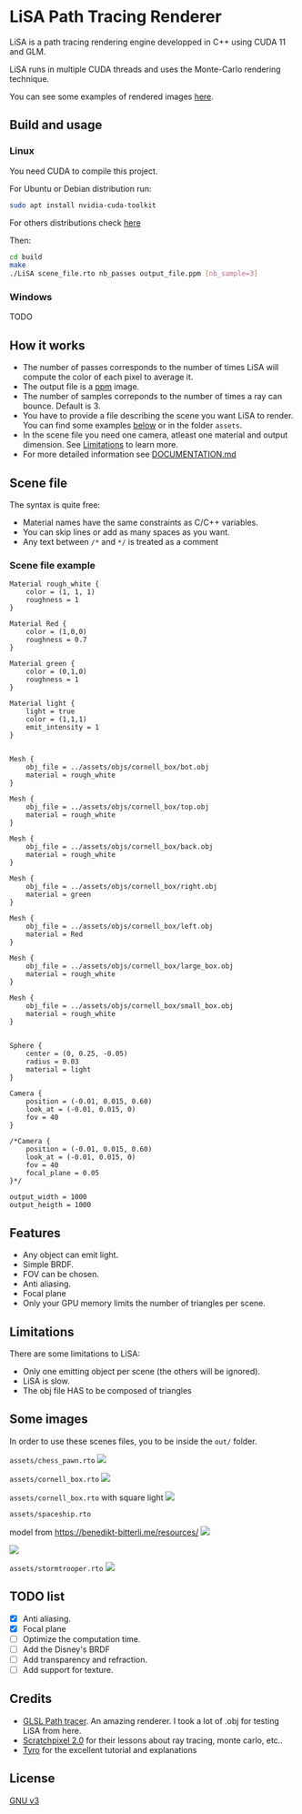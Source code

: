 # LiSA Path Tracing Renderer

LiSA is a path tracing rendering engine developped in C++ using CUDA 11 and GLM.

LiSA runs in multiple CUDA threads and uses the Monte-Carlo rendering technique.

You can see some examples of rendered images [here](#Some-images).

## Build and usage

### Linux
You need CUDA to compile this project.

For Ubuntu or Debian distribution run: 
```bash
sudo apt install nvidia-cuda-toolkit
```
For others distributions check [here](https://docs.nvidia.com/cuda/cuda-installation-guide-linux/index.html)

Then:
```bash
cd build
make
./LiSA scene_file.rto nb_passes output_file.ppm [nb_sample=3]
```

### Windows
TODO

## How it works
- The number of passes corresponds to the number of times LiSA will compute the color of each pixel to average it.
- The output file is a [ppm](https://fr.wikipedia.org/wiki/Portable_pixmap) image.
- The number of samples correponds to the number of times a ray can bounce. Default is 3.
- You have to provide a file describing the scene you want LiSA to render. You can find some examples [below](#Scene-file-example) or in the folder ````assets````.
- In the scene file you need one camera, atleast one material and output dimension. See [Limitations](#Limitations) to learn more.
- For more detailed information see [DOCUMENTATION.md](DOCUMENTATION.md)

## Scene file
The syntax is quite free: 
- Material names have the same constraints as C/C++ variables.
- You can skip lines or add as many spaces as you want.
- Any text between ```/*``` and ```*/``` is treated as a comment

### Scene file example
````
Material rough_white {
    color = (1, 1, 1)
    roughness = 1
}

Material Red {
    color = (1,0,0)
    roughness = 0.7
}

Material green {
    color = (0,1,0)
    roughness = 1
}

Material light {
    light = true
    color = (1,1,1)
    emit_intensity = 1
}


Mesh {
    obj_file = ../assets/objs/cornell_box/bot.obj
    material = rough_white
}

Mesh {
    obj_file = ../assets/objs/cornell_box/top.obj
    material = rough_white
}

Mesh {
    obj_file = ../assets/objs/cornell_box/back.obj
    material = rough_white
}

Mesh {
    obj_file = ../assets/objs/cornell_box/right.obj
    material = green
}

Mesh {
    obj_file = ../assets/objs/cornell_box/left.obj
    material = Red
}

Mesh {
    obj_file = ../assets/objs/cornell_box/large_box.obj
    material = rough_white
}

Mesh {
    obj_file = ../assets/objs/cornell_box/small_box.obj
    material = rough_white
}


Sphere {
    center = (0, 0.25, -0.05)
    radius = 0.03
    material = light
}

Camera {
    position = (-0.01, 0.015, 0.60)
    look_at = (-0.01, 0.015, 0)
    fov = 40
}

/*Camera {
    position = (-0.01, 0.015, 0.60)
    look_at = (-0.01, 0.015, 0)
    fov = 40
    focal_plane = 0.05
}*/

output_width = 1000
output_heigth = 1000
````

## Features
- Any object can emit light.
- Simple BRDF.
- FOV can be chosen.
- Anti aliasing.
- Focal plane
- Only your GPU memory limits the number of triangles per scene.

## Limitations
There are some limitations to LiSA:
- Only one emitting object per scene (the others will be ignored).
- LiSA is slow.
- The obj file HAS to be composed of triangles

## Some images
In order to use these scenes files, you to be inside the `out/` folder.


````assets/chess_pawn.rto````
![](result_images/chess/result.png)

````assets/cornell_box.rto````
![](result_images/cornell_box/result1.png)

````assets/cornell_box.rto```` with square light
![](result_images/cornell_box/result2.png)

````assets/spaceship.rto````

model from https://benedikt-bitterli.me/resources/
![](result_images/spaceship/result.png)

![](result_images/dragon/result.png)

````assets/stormtrooper.rto````
![](result_images/stormtrooper/result1.png)


## TODO list
- [x] Anti aliasing.
- [x] Focal plane
- [ ] Optimize the computation time.
- [ ] Add the Disney's BRDF
- [ ] Add transparency and refraction.
- [ ] Add support for texture.

## Credits
- [GLSL Path tracer](https://github.com/knightcrawler25/GLSL-PathTracer). An amazing renderer. I took a lot of .obj for testing LiSA from here. 
- [Scratchpixel 2.0](https://www.scratchapixel.com/) for their lessons about ray tracing, monte carlo, etc..
- [Tyro](https://wwwtyro.net/2018/02/25/caffeine.html) for the excellent tutorial and explanations
## License
[GNU v3](https://choosealicense.com/licenses/gpl-3.0/)
